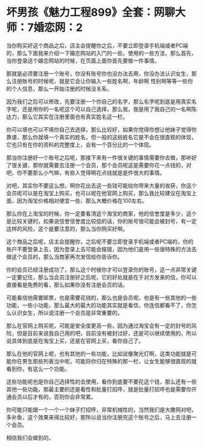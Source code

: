 # 坏男孩《魅力工程899》全套：网聊大师：7婚恋网：2

当你购买好这个商品之后，店主会提醒你之后，不要立即登录手机端或者PC端的，那么下面我来介绍一下婚恋网站的入门的一些，使用的一些方法，那么首先，当你登录这个婚恋网站的时候，在页面上面你首先要做一件事情。

那就是必须要注册一个账号，你没有账号你也没办法去用，你没办法认识女生，那么注册账号的时候呢，就是它会让你输入一些姓名啊，年龄啊 性别啊等等一些你的个人信息，那么一开始注册的时候没关系。

因为我们之后可以修改，先要注册一个你自己的名字，那么名字呢到底是用真实名字呢，还是用你的一名呢这个可以自己选择，那么我，我是用了我自己的一名啊陈达力，那么它其实在注册里面也有真实姓名这一栏。

你可以填也可以不填你自己去选择，那么比较好，如果你觉得你想让他妹子觉得你靠谱，那么你就填一个真实的姓名，但一般的这些姓名它是不会在很直观的体现，它也只有在你的资料的完整度上，会有一个百分比的一个体现。

那当你注册好一个账号之后呢，那接下来有一件很关键的事情需要你去做，那听好了很关键，那你就需要去注册一个会员，那个会员呢这是需要你花一点钱的，对吧，你不要那么小气嘛，有些人觉得啊花点钱就是是件很大的事情。

对吧，其实你不要这么想，啊你花出去这一些钱可能给你带来大量的收获，你这个会员呢可以是在淘宝上购买，也可以呢在他官网上购买，那么我比较建议在淘宝上面，因为淘宝价格相对便宜一些，那么大概价格在100左右。

那么你在上淘宝的时候，你一定要看清这个淘宝的商家，他的信誉度是多少，这个是比较关键的，如果说信誉信誉度比较低的话，你的账号很可能会被封号，有一定这样的风险，这个是要注意的，那么当你购买好啊。

这个商品之后呢，店主会提醒你，之后呢不要立即登录手机端或者PC端的，你的账户不要登录上去，因为登录上去可能会报错，因为他们是用一些很特殊的方法去做这个会员的，那么当商家再次发信给你告诉你。

你的会员已经注册成功了，那么这个时候你才可以登录你的账号，这一点非常关键一定要记住，那么当会员注册好之后呢，它的好处就是在于对方发来的信，你可以直接看是免费的看，那么如果你没有注册会员的话。

可能看信他需要邮票，也是需要花钱的，那么也是会员呢，也是有一些其他的一些功能，一些小功能，那么最大的最大的功能其实就是看信，你连信都看不了，你怎么认识女生，所以说注册一个会员是非常重要的。

那么在官网上购买呢，可能是安全度更高一些，因为通过淘宝会有一定的封号的风险，但是目前来说我自己用的吧，目前没有被封过好，还是可以继续使用的，所以说具体到底是在淘宝上买，还是在官网上买，看你自己了。

那么在他的官网上呢，也有其他的一些功能，比如说像聚光灯啊，这类功能就是可能你在男生那些列表当中呢，可能将你归在特殊的那一栏，让女生能够很直观的就看到你，有这么一个功能。

这些功能呢也是你自己选择性的去使用，看你到底要不要花这个钱，那么还有一些其他一些功能，那最主要的还是看性和批量打招呼，就是批量打招呼也是需要你开通会员以后才有的，否则你会非常累。

你可能只能跟一个一个一个妹子打招呼，非常机械性的，当然我们是大撒网对吧，多补鱼，这个效果来得比较好，那所以说当你注册完这个账号之后，马上去注册一个会员。

相信我们会做到的。